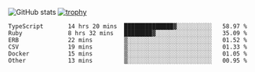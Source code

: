 ![GitHub stats](https://github-readme-stats.vercel.app/api?username=ksk001100&show_icons=true&theme=tokyonight)
[![trophy](https://github-profile-trophy.vercel.app/?username=ksk001100&theme=onedark)](https://github.com/ryo-ma/github-profile-trophy)

<!--START_SECTION:waka-->

```text
TypeScript       14 hrs 20 mins  ██████████████▓░░░░░░░░░░   58.97 %
Ruby             8 hrs 32 mins   ████████▓░░░░░░░░░░░░░░░░   35.09 %
ERB              22 mins         ▒░░░░░░░░░░░░░░░░░░░░░░░░   01.52 %
CSV              19 mins         ▒░░░░░░░░░░░░░░░░░░░░░░░░   01.33 %
Docker           15 mins         ▒░░░░░░░░░░░░░░░░░░░░░░░░   01.05 %
Other            13 mins         ▒░░░░░░░░░░░░░░░░░░░░░░░░   00.95 %
```

<!--END_SECTION:waka-->
